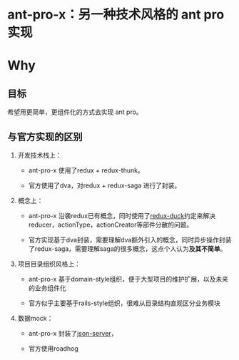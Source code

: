 ant-pro-x：另一种技术风格的 ant pro 实现
===

# Why

## 目标

希望用更简单，更组件化的方式去实现 ant pro。

## 与官方实现的区别


1. 开发技术栈上：
    
    - ant-pro-x 使用了redux + redux-thunk。
    
    - 官方使用了dva，对redux + redux-saga 进行了封装。

2. 概念上：
    
    - ant-pro-x 沿袭redux已有概念，同时使用了[redux-duck](https://github.com/erikras/ducks-modular-redux)约定来解决reducer，actionType，actionCreator等部件分散的问题。
    
    - 官方实现基于dva封装，需要理解dva额外引入的概念，同时异步操作封装了redux-saga，需要理解saga的很多概念，这点个人认为**及其不简单**。 

3. 项目目录组织风格上：  
  
     - ant-pro-x 基于domain-style组织，便于大型项目的维护扩展，以及未来的业务组件化
   
     - 官方似乎主要基于rails-style组织，很难从目录结构直观区分业务模块

4. 数据mock：

    - ant-pro-x 封装了[json-server](https://github.com/typicode/json-server/)，
  
    - 官方使用roadhog
